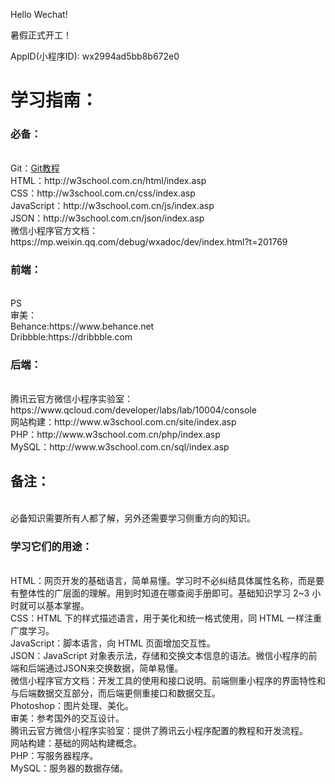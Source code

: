 Hello Wechat!

暑假正式开工！

AppID(小程序ID): wx2994ad5bb8b672e0


<h1>学习指南：</h1>

<h3>必备：</h3></br>
Git：<a href=http://www.liaoxuefeng.com/wiki/0013739516305929606dd18361248578c67b8067c8c017b000>Git教程<a></br>
HTML：http://w3school.com.cn/html/index.asp</br>
CSS：http://w3school.com.cn/css/index.asp</br>
JavaScript：http://w3school.com.cn/js/index.asp</br>
JSON：http://w3school.com.cn/json/index.asp</br>
微信小程序官方文档：https://mp.weixin.qq.com/debug/wxadoc/dev/index.html?t=201769</br>

<h3>前端：</h3></br>
PS</br>
审美：</br>
Behance:https://www.behance.net</br>
Dribbble:https://dribbble.com</br>

<h3>后端：</h3></br>
腾讯云官方微信小程序实验室：https://www.qcloud.com/developer/labs/lab/10004/console</br>
网站构建：http://www.w3school.com.cn/site/index.asp</br>
PHP：http://www.w3school.com.cn/php/index.asp</br>
MySQL：http://www.w3school.com.cn/sql/index.asp</br>


<h2>备注：</h2></br>
必备知识需要所有人都了解，另外还需要学习侧重方向的知识。</br>
<h3>学习它们的用途：</h3></br>
HTML：网页开发的基础语言，简单易懂。学习时不必纠结具体属性名称，而是要有整体性的广层面的理解。用到时知道在哪查阅手册即可。基础知识学习 2~3 小时就可以基本掌握。</br>
CSS：HTML 下的样式描述语言，用于美化和统一格式使用，同 HTML 一样注重广度学习。</br>
JavaScript：脚本语言，向 HTML 页面增加交互性。</br>
JSON：JavaScript 对象表示法，存储和交换文本信息的语法。微信小程序的前端和后端通过JSON来交换数据，简单易懂。</br>
微信小程序官方文档：开发工具的使用和接口说明。前端侧重小程序的界面特性和与后端数据交互部分，而后端更侧重接口和数据交互。</br>
Photoshop：图片处理、美化。</br>
审美：参考国外的交互设计。</br>
腾讯云官方微信小程序实验室：提供了腾讯云小程序配置的教程和开发流程。</br>
网站构建：基础的网站构建概念。</br>
PHP：写服务器程序。</br>
MySQL：服务器的数据存储。</br>





